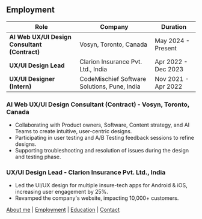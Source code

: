 ## Employment

| Role | Company | Duration |
|------|---------|----------|
| **AI Web UX/UI Design Consultant (Contract)** | Vosyn, Toronto, Canada | May 2024 - Present |
| **UX/UI Design Lead** | Clarion Insurance Pvt. Ltd., India | Apr 2022 - Dec 2023 |
| **UX/UI Designer (Intern)** | CodeMischief Software Solutions, Pune, India | Nov 2021 - Apr 2022 |

### **AI Web UX/UI Design Consultant (Contract) - Vosyn, Toronto, Canada**
- Collaborating with Product owners, Software, Content strategy, and AI Teams to create intuitive, user-centric designs.
- Participating in user testing and A/B Testing feedback sessions to refine designs.
- Supporting troubleshooting and resolution of issues during the design and testing phase.

### **UX/UI Design Lead - Clarion Insurance Pvt. Ltd., India**
- Led the UI/UX design for multiple insure-tech apps for Android & iOS, increasing user engagement by 25%.
- Revamped the company's website, impacting 10,000+ customers.

[About me](index) | 
[Employment](employment) | 
[Education](education) | 
[Contact](contact)

